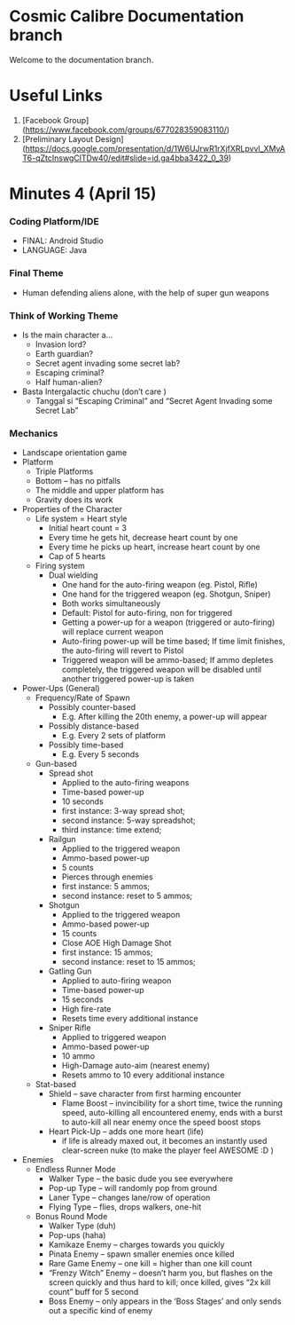 # Cosmic Calibre Documentation branch

Welcome to the documentation branch.

# Useful Links

1. [Facebook Group] (https://www.facebook.com/groups/677028359083110/)
2. [Preliminary Layout Design] (https://docs.google.com/presentation/d/1W6UJrwR1rXjfXRLpvvl_XMvAT6-qZtcInswgClTDw40/edit#slide=id.ga4bba3422_0_39)

# Minutes 4 (April 15)

### Coding Platform/IDE
  - FINAL: Android Studio
  - LANGUAGE: Java

### Final Theme
  - Human defending aliens alone, with the help of super gun weapons

### Think of Working Theme
  - Is the main character a…
    - Invasion lord?
    - Earth guardian?
    - Secret agent invading some secret lab?
    - Escaping criminal?
    - Half human-alien?
  - Basta Intergalactic chuchu (don’t care )
    - Tanggal si “Escaping Criminal” and “Secret Agent Invading some Secret Lab”

### Mechanics
  - Landscape orientation game
  - Platform  
    - Triple Platforms
    - Bottom – has no pitfalls
    - The middle and upper platform has
    - Gravity does its work
  - Properties of the Character
    - Life system = Heart style
      - Initial heart count = 3
      - Every time he gets hit, decrease heart count by one
      - Every time he picks up heart, increase heart count by one
      - Cap of 5 hearts
    - Firing system
      - Dual wielding
        - One hand for the auto-firing weapon (eg. Pistol, Rifle)
        - One hand for the triggered weapon (eg. Shotgun, Sniper)
        - Both works simultaneously
        - Default: Pistol for auto-firing, non for triggered
        - Getting a power-up for a weapon (triggered or auto-firing) will replace current weapon
        - Auto-firing power-up will be time based; If time limit finishes, the auto-firing will revert to Pistol
        - Triggered weapon will be ammo-based; If ammo depletes completely, the triggered weapon will be disabled until another triggered power-up is taken
  - Power-Ups (General)
    - Frequency/Rate of Spawn
      - Possibly counter-based
        - E.g. After killing the 20th enemy, a power-up will appear
      - Possibly distance-based
        - E.g. Every 2 sets of platform
      - Possibly time-based
        - E.g. Every 5 seconds
    - Gun-based
      - Spread shot
        - Applied to the auto-firing weapons
        - Time-based power-up
        - 10 seconds
        - first instance: 3-way spread shot;
        - second instance: 5-way spreadshot; 
        - third instance: time extend;
      - Railgun
        - Applied to the triggered weapon
        - Ammo-based power-up
        - 5 counts
        - Pierces through enemies
        - first instance: 5 ammos;
        - second instance: reset to 5 ammos;
      - Shotgun
        - Applied to the triggered weapon
        - Ammo-based power-up
        - 15 counts
        - Close AOE High Damage Shot
        - first instance: 15 ammos;
        - second instance: reset to 15 ammos;
      - Gatling Gun
        - Applied to auto-firing weapon
        - Time-based power-up
        - 15 seconds
        - High fire-rate
        - Resets time every additional instance
      - Sniper Rifle
        - Applied to triggered weapon
        - Ammo-based power-up
        - 10 ammo
        - High-Damage auto-aim (nearest enemy)
        - Resets ammo to 10 every additional instance
    - Stat-based
      - Shield – save character from first harming encounter
        - Flame Boost – invincibility for a short time, twice the running speed, auto-killing all encountered enemy, ends with a burst to auto-kill all near enemy once the speed boost stops
      - Heart Pick-Up – adds one more heart (life)
        - if life is already maxed out, it becomes an instantly used clear-screen nuke (to make the player feel AWESOME :D )
  - Enemies 
    - Endless Runner Mode
      - Walker Type – the basic dude you see everywhere
      - Pop-up Type – will randomly pop from ground
      - Laner Type – changes lane/row of operation
      - Flying Type – flies, drops walkers, one-hit
    - Bonus Round Mode
      - Walker Type (duh)
      - Pop-ups (haha)
      - Kamikaze Enemy – charges towards you quickly
      - Pinata Enemy – spawn smaller enemies once killed
      - Rare Game Enemy – one kill = higher than one kill count
      - “Frenzy Witch” Enemy – doesn’t harm you, but flashes on the screen quickly and thus hard to kill; once killed, gives “2x kill count” buff for 5 second
      - Boss Enemy –  only appears in the ‘Boss Stages’ and only sends out a specific kind of enemy